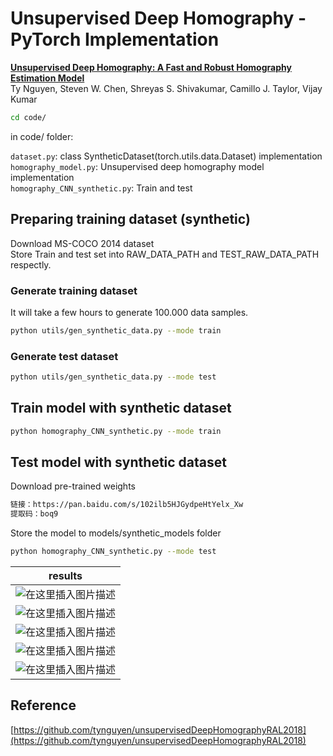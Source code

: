 # Unsupervised Deep Homography - PyTorch Implementation

[**Unsupervised Deep Homography: A Fast and Robust Homography Estimation
Model**](https://arxiv.org/abs/1709.03966)<br>
Ty Nguyen, Steven W. Chen, Shreyas S. Shivakumar, Camillo J. Taylor, Vijay
Kumar<br>

```bash
cd code/
```
in code/ folder:

`dataset.py`: class SyntheticDataset(torch.utils.data.Dataset) implementation<br>
`homography_model.py`: Unsupervised deep homography model implementation<br>
`homography_CNN_synthetic.py`: Train and test

## Preparing training dataset (synthetic)
Download MS-COCO 2014 dataset<br>
Store Train and test set into RAW_DATA_PATH and TEST_RAW_DATA_PATH respectly.
### Generate training dataset
It will take a few hours to generate 100.000 data samples.
```bash
python utils/gen_synthetic_data.py --mode train
```
### Generate test dataset
```bash 
python utils/gen_synthetic_data.py --mode test 
```

## Train model with synthetic dataset
```bash 
python homography_CNN_synthetic.py --mode train
```

## Test model with synthetic dataset
Download pre-trained weights
```bash 
链接：https://pan.baidu.com/s/102ilb5HJGydpeHtYelx_Xw 
提取码：boq9 
```
Store the model to models/synthetic_models folder
```bash 
python homography_CNN_synthetic.py --mode test
```

results | 
---   | 
![在这里插入图片描述](https://img-blog.csdnimg.cn/20210322175425747.png?x-oss-process) | 
![在这里插入图片描述](https://img-blog.csdnimg.cn/20210322175643842.png?x-oss-process) | 
![在这里插入图片描述](https://img-blog.csdnimg.cn/20210322180132270.png?x-oss-process) | 
![在这里插入图片描述](https://img-blog.csdnimg.cn/2021032218020122.png?x-oss-process) | 
![在这里插入图片描述](https://img-blog.csdnimg.cn/20210322180502181.png?x-oss-process) | 

##  Reference
[https://github.com/tynguyen/unsupervisedDeepHomographyRAL2018](https://github.com/tynguyen/unsupervisedDeepHomographyRAL2018)
